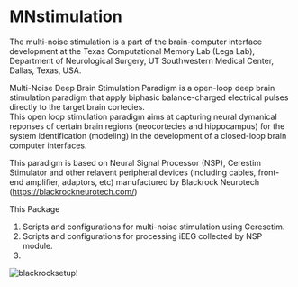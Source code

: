 # MNstimulation
The multi-noise stimulation is a part of the brain-computer interface development at the Texas Computational Memory Lab (Lega Lab), Department of Neurological Surgery, UT Southwestern Medical Center, Dallas, Texas, USA.

Multi-Noise Deep Brain Stimulation Paradigm is a open-loop deep brain stimulation paradigm that apply biphasic balance-charged electrical pulses directly to the target brain cortecies.  
This open loop stimulation paradigm aims at capturing neural dymanical reponses of certain brain regions (neocortecies and hippocampus) for the system identification (modeling) in the development of a closed-loop brain computer interfaces. 

This paradigm is based on Neural Signal Processor (NSP), Cerestim Stimulator and other relavent peripheral devices (including cables, front-end amplifier, adaptors, etc) manufactured by Blackrock Neurotech (https://blackrockneurotech.com/)

This Package 

1. Scripts and configurations for multi-noise stimulation using Ceresetim.
2. Scripts and configurations for processing iEEG collected by NSP module.
3. 


![blackrocksetup!](https://github.com/David-X-Wang/MNstimulation/blob/main/blackrock_setup/blackrock_wiring_setup.png?raw=true)
